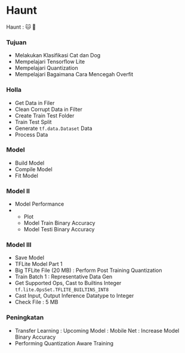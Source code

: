 # Haunt
Haunt : :cat: :dog:

### Tujuan
* Melakukan Klasifikasi Cat dan Dog
* Mempelajari Tensorflow Lite
* Mempelajari Quantization
* Mempelajari Bagaimana Cara Mencegah Overfit
  
### Holla
* Get Data in Filer
* Clean Corrupt Data in Filter
* Create Train Test Folder
* Train Test Split
* Generate ```tf.data.Dataset``` Data
* Process Data

### Model
* Build Model
* Compile Model
* Fit Model

### Model II
* Model Performance
* * Plot
  * Model Train Binary Accuracy
  * Model Testi Binary Accuracy
 
### Model III
* Save Model
* TFLite Model Part 1
* Big TFLite File (20 MB) : Perform Post Training Quantization
* Train Batch 1 : Representative Data Gen
* Get Supported Ops, Cast to Builtins Integer ```tf.lite.OpsSet.TFLITE_BUILTINS_INT8```
* Cast Input, Output Inference Datatype to Integer
* Check File : 5 MB

### Peningkatan
* Transfer Learning : Upcoming Model : Mobile Net : Increase Model Binary Accuracy
* Performing Quantization Aware Training
